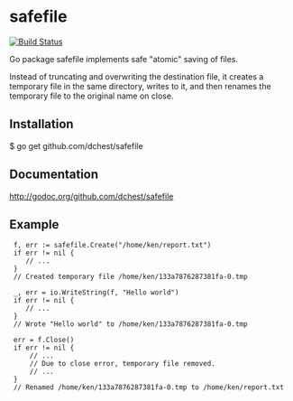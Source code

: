 # safefile

[![Build Status](https://travis-ci.org/dchest/safefile.png)](https://travis-ci.org/dchest/safefile)

Go package safefile implements safe "atomic" saving of files.

Instead of truncating and overwriting the destination file, it creates a
temporary file in the same directory, writes to it, and then renames the
temporary file to the original name on close.

## Installation

  $  go get github.com/dchest/safefile

## Documentation
	
 <http://godoc.org/github.com/dchest/safefile>

## Example

```
 f, err := safefile.Create("/home/ken/report.txt")
 if err != nil {
 	// ...
 }
 // Created temporary file /home/ken/133a7876287381fa-0.tmp

 _, err = io.WriteString(f, "Hello world")
 if err != nil {
 	// ...
 }
 // Wrote "Hello world" to /home/ken/133a7876287381fa-0.tmp

 err = f.Close()
 if err != nil {
     // ...
     // Due to close error, temporary file removed.
     // ...
 }
 // Renamed /home/ken/133a7876287381fa-0.tmp to /home/ken/report.txt
```
